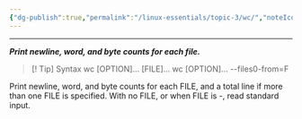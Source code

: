 ```yaml
---
{"dg-publish":true,"permalink":"/linux-essentials/topic-3/wc/","noteIcon":"1"}
---
```


---
___Print newline, word, and byte counts for each file.___

> [! Tip] Syntax
	wc [OPTION]... [FILE]...
	wc [OPTION]... --files0-from=F

Print newline, word, and byte counts for each FILE, and a total line if more than one FILE is specified. With no FILE, or when FILE is -, read standard input.
